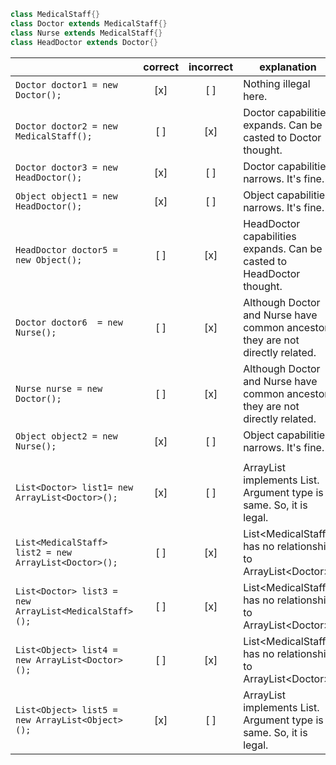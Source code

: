 ```java
class MedicalStaff{}
class Doctor extends MedicalStaff{}
class Nurse extends MedicalStaff{}
class HeadDoctor extends Doctor{}
```

|   | correct | incorrect | explanation |
|-----|:---:|:---:|---|
| ```Doctor doctor1 = new Doctor();``` | [x] | [ ] | Nothing illegal here. |
| ```Doctor doctor2 = new MedicalStaff();``` | [ ] | [x] | Doctor capabilities expands. Can be casted to Doctor thought. |
| ```Doctor doctor3 = new HeadDoctor();``` | [x] | [ ] | Doctor capabilities narrows. It's fine. |
| ```Object object1 = new HeadDoctor();``` | [x] | [ ] | Object capabilities narrows. It's fine. |
| ```HeadDoctor doctor5 = new Object();``` | [ ] | [x] | HeadDoctor capabilities expands. Can be casted to HeadDoctor thought. |
| ```Doctor doctor6  = new Nurse();``` | [ ] | [x] | Although Doctor and Nurse have common ancestor, they are not directly related. |
| ```Nurse nurse = new Doctor();``` | [ ] | [x] | Although Doctor and Nurse have common ancestor, they are not directly related. |
| ```Object object2 = new Nurse();``` | [x] | [ ] | Object capabilities narrows. It's fine.  |
|   |   |   |   |
| ```List<Doctor> list1= new ArrayList<Doctor>();``` | [x] | [ ] | ArrayList implements List. Argument type is same. So, it is legal.  |
| ```List<MedicalStaff> list2 = new ArrayList<Doctor>();``` | [ ] | [x] | List&lt;MedicalStaff> has no relationship to ArrayList&lt;Doctor>. |
| ```List<Doctor> list3 = new ArrayList<MedicalStaff>();``` | [ ] | [x] | List&lt;MedicalStaff> has no relationship to ArrayList&lt;Doctor>. |
| ```List<Object> list4 = new ArrayList<Doctor>();``` | [ ] | [x] | List&lt;MedicalStaff> has no relationship to ArrayList&lt;Doctor>. |
| ```List<Object> list5 = new ArrayList<Object>();``` | [x] | [ ] | ArrayList implements List. Argument type is same. So, it is legal. |
